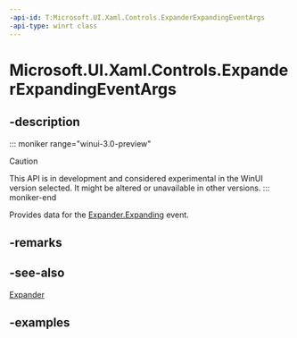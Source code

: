 ```yaml
---
-api-id: T:Microsoft.UI.Xaml.Controls.ExpanderExpandingEventArgs
-api-type: winrt class
---
```


# Microsoft.UI.Xaml.Controls.ExpanderExpandingEventArgs

<!--
public sealed class ExpanderExpandingEventArgs
-->


## -description

::: moniker range="winui-3.0-preview"
> [!CAUTION]
> This API is in development and considered experimental in the WinUI version selected. It might be altered or unavailable in other versions.
::: moniker-end

Provides data for the [Expander.Expanding](expander_expanding.md) event.

## -remarks

## -see-also

[Expander](expander.md)

## -examples
